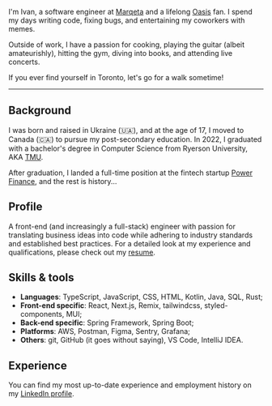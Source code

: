 I'm Ivan, a software engineer at [Marqeta](https://marqeta.com) and a lifelong [Oasis](<https://en.wikipedia.org/wiki/Oasis_(band)>) fan. I spend my days writing code, fixing bugs, and entertaining my coworkers with memes.

Outside of work, I have a passion for cooking, playing the guitar (albeit amateurishly), hitting the gym, diving into books, and attending live concerts.

If you ever find yourself in Toronto, let's go for a walk sometime!

---

## Background

I was born and raised in Ukraine (🇺🇦), and at the age of 17, I moved to Canada (🇨🇦) to pursue my post-secondary education. In 2022, I graduated with a bachelor's degree in Computer Science from Ryerson University, AKA [TMU](https://en.wikipedia.org/wiki/Toronto_Metropolitan_University).

After graduation, I landed a full-time position at the fintech startup [Power Finance](https://usepower.com/), and the rest is history...

## Profile

A front-end (and increasingly a full-stack) engineer with passion for translating business ideas into code while adhering to industry standards and established best practices. For a detailed look at my experience and qualifications, please check out my [resume](https://lytovka.s3.amazonaws.com/public/resume.pdf).

## Skills & tools

- **Languages**: TypeScript, JavaScript, CSS, HTML, Kotlin, Java, SQL, Rust;
- **Front-end specific**: React, Next.js, Remix, tailwindcss, styled-components, MUI;
- **Back-end specific**: Spring Framework, Spring Boot;
- **Platforms**: AWS, Postman, Figma, Sentry, Grafana;
- **Others**: git, GitHub (it goes without saying), VS Code, IntelliJ IDEA.

## Experience

You can find my most up-to-date experience and employment history on my [LinkedIn profile](https://www.linkedin.com/in/ivanlytovka/).

